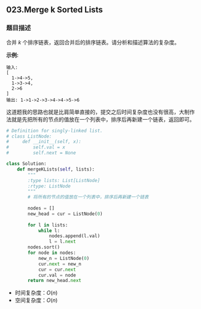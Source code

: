 ## 023.Merge k Sorted Lists

### 题目描述

合并 *k* 个排序链表，返回合并后的排序链表。请分析和描述算法的复杂度。

**示例:**

```
输入:
[
  1->4->5,
  1->3->4,
  2->6
]
输出: 1->1->2->3->4->4->5->6
```

​	这道题我的思路也就是比肩简单直接的，提交之后时间复杂度也没有很高，大制作法就是先把所有的节点的值放在一个列表中，排序后再新建一个链表，返回即可。

```python
# Definition for singly-linked list.
# class ListNode:
#     def __init__(self, x):
#         self.val = x
#         self.next = None

class Solution:
    def mergeKLists(self, lists):
        """
        :type lists: List[ListNode]
        :rtype: ListNode
        """
        # 将所有的节点的值放在一个列表中，排序后再新建一个链表
        
        nodes = []
        new_head = cur = ListNode(0)
        
        for l in lists:
            while l:
                nodes.append(l.val)
                l = l.next
        nodes.sort()
        for node in nodes:
            new_n = ListNode(0)
            cur.next = new_n
            cur = cur.next
            cur.val = node
        return new_head.next
```

- 时间复杂度：$O(n)$
- 空间复杂度：$O(n)$